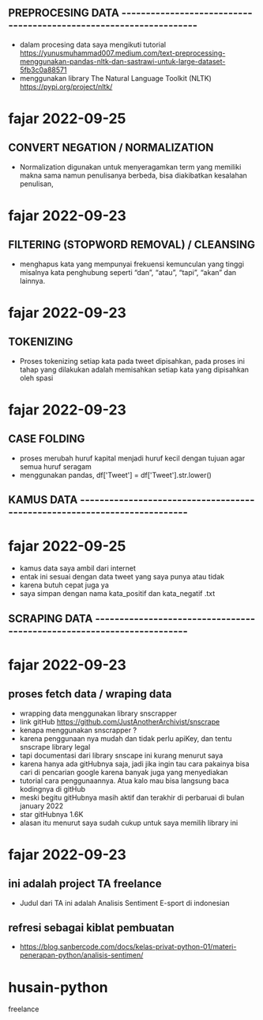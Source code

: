 ## PREPROCESING DATA ------------------------------------------------------------------
- dalam procesing data saya mengikuti tutorial https://yunusmuhammad007.medium.com/text-preprocessing-menggunakan-pandas-nltk-dan-sastrawi-untuk-large-dataset-5fb3c0a88571
- menggunakan library The Natural Language Toolkit (NLTK) https://pypi.org/project/nltk/

# fajar 2022-09-25
## CONVERT NEGATION / NORMALIZATION
- Normalization digunakan untuk menyeragamkan term yang memiliki makna sama namun penulisanya berbeda, bisa diakibatkan kesalahan penulisan,

# fajar 2022-09-23
## FILTERING (STOPWORD REMOVAL) / CLEANSING
- menghapus kata yang mempunyai frekuensi kemunculan yang tinggi misalnya kata penghubung seperti “dan”, “atau”, “tapi”, “akan” dan lainnya.

# fajar 2022-09-23
## TOKENIZING
- Proses tokenizing setiap kata pada tweet dipisahkan, pada proses ini tahap
yang dilakukan adalah memisahkan setiap kata yang dipisahkan oleh spasi

# fajar 2022-09-23
## CASE FOLDING
- proses merubah huruf kapital menjadi huruf kecil dengan tujuan agar semua huruf seragam
- menggunakan pandas, df['Tweet'] = df['Tweet'].str.lower()

## KAMUS DATA -------------------------------------------------------------------------

# fajar 2022-09-25
- kamus data saya ambil dari internet
- entak ini sesuai dengan data tweet yang saya punya atau tidak
- karena butuh cepat juga ya
- saya simpan dengan nama kata_positif dan kata_negatif .txt

## SCRAPING DATA ----------------------------------------------------------------------

# fajar 2022-09-23
## proses fetch data / wraping data 
- wrapping data menggunakan library snscrapper
- link gitHub https://github.com/JustAnotherArchivist/snscrape
- kenapa menggunakan snscrapper ?
- karena penggunaan nya mudah dan tidak perlu apiKey, dan tentu snscrape library legal
- tapi documentasi dari library snscape ini kurang menurut saya
- karena hanya ada gitHubnya saja, jadi jika ingin tau cara pakainya bisa cari di pencarian google karena banyak juga yang menyediakan 
- tutorial cara penggunaannya. Atua kalo mau bisa langsung baca kodingnya di gitHub
- meski begitu gitHubnya masih aktif dan terakhir di perbaruai di bulan january 2022
- star gitHubnya 1.6K
- alasan itu menurut saya sudah cukup untuk saya memilih library ini

# fajar 2022-09-23
## ini adalah project TA freelance
- Judul dari TA ini adalah Analisis Sentiment E-sport di indonesian
## refresi sebagai kiblat pembuatan
- https://blog.sanbercode.com/docs/kelas-privat-python-01/materi-penerapan-python/analisis-sentimen/ 

# husain-python
freelance
